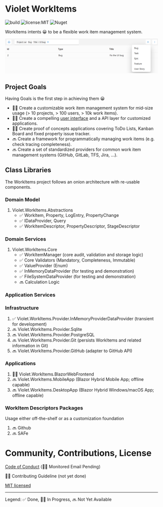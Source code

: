 # Violet WorkItems

![build](https://github.com/violetgrass/workitems/workflows/Build-CI/badge.svg)
![license:MIT](https://img.shields.io/github/license/violetgrass/workitems?style=flat-square)
![Nuget](https://img.shields.io/nuget/v/Violet.WorkItems.Core?style=flat-square)

WorkItems intents 😀 to be a flexible work item management system.

![Screenshot](docs/screenshots/ad.png)

## Project Goals

Having Goals is the first step in achieving them 😀

- 🏃‍♂️ Create a customizable work item management system for mid-size usage (> 10 projects, > 100 users, > 10k work items).
- 🏃‍♂️ Create a compelling [user interface](docs/screenshots/README.md) and a API layer for customized applications.
- 🏃‍♂️ Create proof of concepts applications covering ToDo Lists, Kanban Board and fixed property issue tracker.
- 🔜 Create a framework for programmatically managing work items (e.g. check tracing completeness).
- 🔜 Create a set of standardized providers for common work item management systems (GitHub, GitLab, TFS, Jira, ...).

## Class Libraries

The WorkItems project follows an onion architecture with re-usable components.

### Domain Model

1. Violet.WorkItems.Abstractions
   - ✅ WorkItem, Property, LogEntry, PropertyChange
   - ✅ IDataProvider, Query
   - ✅ WorkItemDescriptor, PropertyDescriptor, StageDescriptor

### Domain Services

1. Violet.WorkItems.Core
   - ✅ WorkItemManager (core audit, validation and storage logic)
   - ✅ Core Validators (Mandatory, Completeness, Immutable)
   - ✅ ValueProvider (Enum)
   - ✅ InMemoryDataProvider (for testing and demonstration)
   - ✅ FileSystemDataProvider (for testing and demonstration)
   - 🔜 Calculation Logic

### Application Services

### Infrastructure

1. ✅ Violet.WorkItems.Provider.InMemoryProviderDataProvider (transient for development)
1. 🔜 Violet.WorkItems.Provider.Sqlite
1. 🔜 Violet.WorkItems.Provider.PostgreSQL
1. 🔜 Violet.WorkItems.Provider.Git (persists WorkItems and related information in Git)
1. 🔜 Violet.WorkItems.Provider.GitHub (adapter to GitHub API)

### Applications

1. 🏃‍♂️ Violet.WorkItems.BlazorWebFrontend
1. 🔜 Violet.WorkItems.MobileApp (Blazor Hybrid Mobile App; offline capable)
1. 🔜 Violet.WorkItems.DesktopApp (Blazor Hybrid Windows/macOS App; offline capable)

### WorkItem Descriptors Packages

Usage either off-the-shelf or as a customization foundation

1. 🔜 Github
1. 🔜 SAFe

# Community, Contributions, License

[Code of Conduct](CODE_OF_CONDUCT.md) (🏃‍♂️ Monitored Email Pending)

🏃‍♂️ Contributing Guideline (not yet done)

[MIT licensed](LICENSE.md)

---

Legend: ✅ Done, 🏃‍♂️ In Progress, 🔜 Not Yet Available